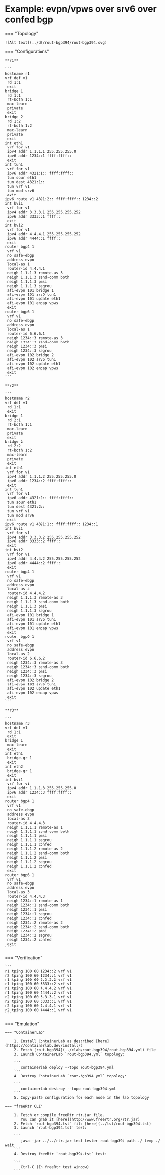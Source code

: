 # Example: evpn/vpws over srv6 over confed bgp

=== "Topology"

    ![Alt text](../d2/rout-bgp394/rout-bgp394.svg)

=== "Configurations"

    **r1**

    ```
    hostname r1
    vrf def v1
     rd 1:1
     exit
    bridge 1
     rd 1:1
     rt-both 1:1
     mac-learn
     private
     exit
    bridge 2
     rd 1:2
     rt-both 1:2
     mac-learn
     private
     exit
    int eth1
     vrf for v1
     ipv4 addr 1.1.1.1 255.255.255.0
     ipv6 addr 1234::1 ffff:ffff::
     exit
    int tun1
     vrf for v1
     ipv6 addr 4321:1:: ffff:ffff::
     tun sour eth1
     tun dest 4321:1::
     tun vrf v1
     tun mod srv6
     exit
    ipv6 route v1 4321:2:: ffff:ffff:: 1234::2
    int bvi1
     vrf for v1
     ipv4 addr 3.3.3.1 255.255.255.252
     ipv6 addr 3333::1 ffff::
     exit
    int bvi2
     vrf for v1
     ipv4 addr 4.4.4.1 255.255.255.252
     ipv6 addr 4444::1 ffff::
     exit
    router bgp4 1
     vrf v1
     no safe-ebgp
     address evpn
     local-as 1
     router-id 4.4.4.1
     neigh 1.1.1.3 remote-as 3
     neigh 1.1.1.3 send-comm both
     neigh 1.1.1.3 pmsi
     neigh 1.1.1.3 segrou
     afi-evpn 101 bridge 1
     afi-evpn 101 srv6 tun1
     afi-evpn 101 update eth1
     afi-evpn 101 encap vpws
     exit
    router bgp6 1
     vrf v1
     no safe-ebgp
     address evpn
     local-as 1
     router-id 6.6.6.1
     neigh 1234::3 remote-as 3
     neigh 1234::3 send-comm both
     neigh 1234::3 pmsi
     neigh 1234::3 segrou
     afi-evpn 102 bridge 2
     afi-evpn 102 srv6 tun1
     afi-evpn 102 update eth1
     afi-evpn 102 encap vpws
     exit
    ```

    **r2**

    ```
    hostname r2
    vrf def v1
     rd 1:1
     exit
    bridge 1
     rd 2:1
     rt-both 1:1
     mac-learn
     private
     exit
    bridge 2
     rd 2:2
     rt-both 1:2
     mac-learn
     private
     exit
    int eth1
     vrf for v1
     ipv4 addr 1.1.1.2 255.255.255.0
     ipv6 addr 1234::2 ffff:ffff::
     exit
    int tun1
     vrf for v1
     ipv6 addr 4321:2:: ffff:ffff::
     tun sour eth1
     tun dest 4321:2::
     tun vrf v1
     tun mod srv6
     exit
    ipv6 route v1 4321:1:: ffff:ffff:: 1234::1
    int bvi1
     vrf for v1
     ipv4 addr 3.3.3.2 255.255.255.252
     ipv6 addr 3333::2 ffff::
     exit
    int bvi2
     vrf for v1
     ipv4 addr 4.4.4.2 255.255.255.252
     ipv6 addr 4444::2 ffff::
     exit
    router bgp4 1
     vrf v1
     no safe-ebgp
     address evpn
     local-as 2
     router-id 4.4.4.2
     neigh 1.1.1.3 remote-as 3
     neigh 1.1.1.3 send-comm both
     neigh 1.1.1.3 pmsi
     neigh 1.1.1.3 segrou
     afi-evpn 101 bridge 1
     afi-evpn 101 srv6 tun1
     afi-evpn 101 update eth1
     afi-evpn 101 encap vpws
     exit
    router bgp6 1
     vrf v1
     no safe-ebgp
     address evpn
     local-as 2
     router-id 6.6.6.2
     neigh 1234::3 remote-as 3
     neigh 1234::3 send-comm both
     neigh 1234::3 pmsi
     neigh 1234::3 segrou
     afi-evpn 102 bridge 2
     afi-evpn 102 srv6 tun1
     afi-evpn 102 update eth1
     afi-evpn 102 encap vpws
     exit
    ```

    **r3**

    ```
    hostname r3
    vrf def v1
     rd 1:1
     exit
    bridge 1
     mac-learn
     exit
    int eth1
     bridge-gr 1
     exit
    int eth2
     bridge-gr 1
     exit
    int bvi1
     vrf for v1
     ipv4 addr 1.1.1.3 255.255.255.0
     ipv6 addr 1234::3 ffff:ffff::
     exit
    router bgp4 1
     vrf v1
     no safe-ebgp
     address evpn
     local-as 3
     router-id 4.4.4.3
     neigh 1.1.1.1 remote-as 1
     neigh 1.1.1.1 send-comm both
     neigh 1.1.1.1 pmsi
     neigh 1.1.1.1 segrou
     neigh 1.1.1.1 confed
     neigh 1.1.1.2 remote-as 2
     neigh 1.1.1.2 send-comm both
     neigh 1.1.1.2 pmsi
     neigh 1.1.1.2 segrou
     neigh 1.1.1.2 confed
     exit
    router bgp6 1
     vrf v1
     no safe-ebgp
     address evpn
     local-as 3
     router-id 4.4.4.3
     neigh 1234::1 remote-as 1
     neigh 1234::1 send-comm both
     neigh 1234::1 pmsi
     neigh 1234::1 segrou
     neigh 1234::1 confed
     neigh 1234::2 remote-as 2
     neigh 1234::2 send-comm both
     neigh 1234::2 pmsi
     neigh 1234::2 segrou
     neigh 1234::2 confed
     exit
    ```

=== "Verification"

    ```
    r1 tping 100 60 1234::2 vrf v1
    r2 tping 100 60 1234::1 vrf v1
    r1 tping 100 60 3.3.3.2 vrf v1
    r1 tping 100 60 3333::2 vrf v1
    r1 tping 100 60 4.4.4.2 vrf v1
    r1 tping 100 60 4444::2 vrf v1
    r2 tping 100 60 3.3.3.1 vrf v1
    r2 tping 100 60 3333::1 vrf v1
    r2 tping 100 60 4.4.4.1 vrf v1
    r2 tping 100 60 4444::1 vrf v1
    ```

=== "Emulation"

    === "ContainerLab"

        1. Install ContainerLab as described [here](https://containerlab.dev/install/)  
        2. Fetch [rout-bgp394](../clab/rout-bgp394/rout-bgp394.yml) file  
        3. Launch ContainerLab `rout-bgp394.yml` topology:  

        ```
           containerlab deploy --topo rout-bgp394.yml  
        ```
        4. Destroy ContainerLab `rout-bgp394.yml` topology:  

        ```
           containerlab destroy --topo rout-bgp394.yml  
        ```
        5. Copy-paste configuration for each node in the lab topology

    === "freeRtr CLI"

        1. Fetch or compile freeRtr rtr.jar file.  
           You can grab it [here](http://www.freertr.org/rtr.jar)  
        2. Fetch `rout-bgp394.tst` file [here](../tst/rout-bgp394.tst)  
        3. Launch `rout-bgp394.tst` test:  

        ```
           java -jar ../../rtr.jar test tester rout-bgp394 path ./ temp ./ wait
        ```
        4. Destroy freeRtr `rout-bgp394.tst` test:  

        ```
           Ctrl-C (In freeRtr test window)
        ```

